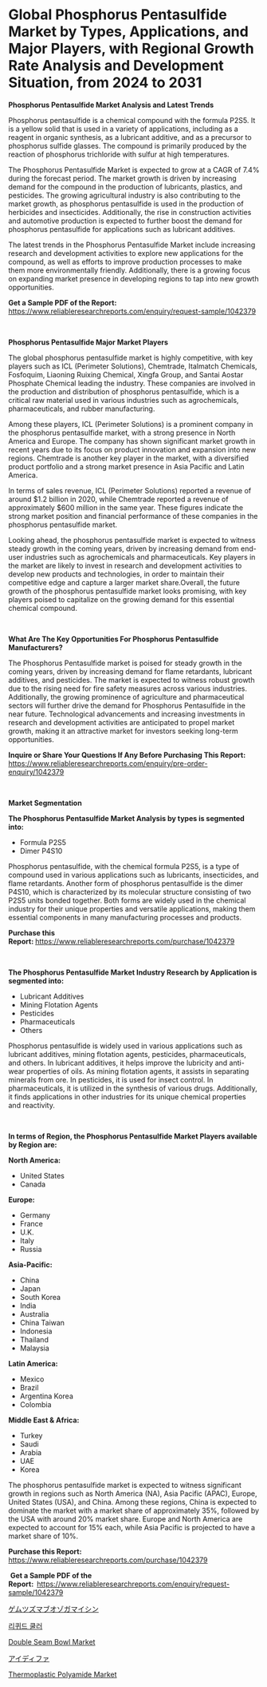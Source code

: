 <p><h1>Global Phosphorus Pentasulfide Market by Types, Applications, and Major Players, with Regional Growth Rate Analysis and Development Situation, from 2024 to 2031</h1></p><p><strong>Phosphorus Pentasulfide Market Analysis and Latest Trends</strong></p>
<p><p>Phosphorus pentasulfide is a chemical compound with the formula P2S5. It is a yellow solid that is used in a variety of applications, including as a reagent in organic synthesis, as a lubricant additive, and as a precursor to phosphorus sulfide glasses. The compound is primarily produced by the reaction of phosphorus trichloride with sulfur at high temperatures.</p><p>The Phosphorus Pentasulfide Market is expected to grow at a CAGR of 7.4% during the forecast period. The market growth is driven by increasing demand for the compound in the production of lubricants, plastics, and pesticides. The growing agricultural industry is also contributing to the market growth, as phosphorus pentasulfide is used in the production of herbicides and insecticides. Additionally, the rise in construction activities and automotive production is expected to further boost the demand for phosphorus pentasulfide for applications such as lubricant additives.</p><p>The latest trends in the Phosphorus Pentasulfide Market include increasing research and development activities to explore new applications for the compound, as well as efforts to improve production processes to make them more environmentally friendly. Additionally, there is a growing focus on expanding market presence in developing regions to tap into new growth opportunities.</p></p>
<p><strong>Get a Sample PDF of the Report:&nbsp;</strong> <a href="https://www.reliableresearchreports.com/enquiry/request-sample/1042379">https://www.reliableresearchreports.com/enquiry/request-sample/1042379</a></p>
<p>&nbsp;</p>
<p><strong>Phosphorus Pentasulfide Major Market Players</strong></p>
<p><p>The global phosphorus pentasulfide market is highly competitive, with key players such as ICL (Perimeter Solutions), Chemtrade, Italmatch Chemicals, Fosfoquim, Liaoning Ruixing Chemical, Xingfa Group, and Santai Aostar Phosphate Chemical leading the industry. These companies are involved in the production and distribution of phosphorus pentasulfide, which is a critical raw material used in various industries such as agrochemicals, pharmaceuticals, and rubber manufacturing.</p><p>Among these players, ICL (Perimeter Solutions) is a prominent company in the phosphorus pentasulfide market, with a strong presence in North America and Europe. The company has shown significant market growth in recent years due to its focus on product innovation and expansion into new regions. Chemtrade is another key player in the market, with a diversified product portfolio and a strong market presence in Asia Pacific and Latin America.</p><p>In terms of sales revenue, ICL (Perimeter Solutions) reported a revenue of around $1.2 billion in 2020, while Chemtrade reported a revenue of approximately $600 million in the same year. These figures indicate the strong market position and financial performance of these companies in the phosphorus pentasulfide market.</p><p>Looking ahead, the phosphorus pentasulfide market is expected to witness steady growth in the coming years, driven by increasing demand from end-user industries such as agrochemicals and pharmaceuticals. Key players in the market are likely to invest in research and development activities to develop new products and technologies, in order to maintain their competitive edge and capture a larger market share.Overall, the future growth of the phosphorus pentasulfide market looks promising, with key players poised to capitalize on the growing demand for this essential chemical compound.</p></p>
<p>&nbsp;</p>
<p><strong>What Are The Key Opportunities For Phosphorus Pentasulfide Manufacturers?</strong></p>
<p><p>The Phosphorus Pentasulfide market is poised for steady growth in the coming years, driven by increasing demand for flame retardants, lubricant additives, and pesticides. The market is expected to witness robust growth due to the rising need for fire safety measures across various industries. Additionally, the growing prominence of agriculture and pharmaceutical sectors will further drive the demand for Phosphorus Pentasulfide in the near future. Technological advancements and increasing investments in research and development activities are anticipated to propel market growth, making it an attractive market for investors seeking long-term opportunities.</p></p>
<p><strong>Inquire or Share Your Questions If Any Before Purchasing This Report:</strong> <a href="https://www.reliableresearchreports.com/enquiry/pre-order-enquiry/1042379">https://www.reliableresearchreports.com/enquiry/pre-order-enquiry/1042379</a></p>
<p>&nbsp;</p>
<p><strong>Market Segmentation</strong></p>
<p><strong>The Phosphorus Pentasulfide Market Analysis by types is segmented into:</strong></p>
<p><ul><li>Formula P2S5</li><li>Dimer P4S10</li></ul></p>
<p><p>Phosphorus pentasulfide, with the chemical formula P2S5, is a type of compound used in various applications such as lubricants, insecticides, and flame retardants. Another form of phosphorus pentasulfide is the dimer P4S10, which is characterized by its molecular structure consisting of two P2S5 units bonded together. Both forms are widely used in the chemical industry for their unique properties and versatile applications, making them essential components in many manufacturing processes and products.</p></p>
<p><strong>Purchase this Report:&nbsp;</strong><a href="https://www.reliableresearchreports.com/purchase/1042379">https://www.reliableresearchreports.com/purchase/1042379</a></p>
<p>&nbsp;</p>
<p><strong>The Phosphorus Pentasulfide Market Industry Research by Application is segmented into:</strong></p>
<p><ul><li>Lubricant Additives</li><li>Mining Flotation Agents</li><li>Pesticides</li><li>Pharmaceuticals</li><li>Others</li></ul></p>
<p><p>Phosphorus pentasulfide is widely used in various applications such as lubricant additives, mining flotation agents, pesticides, pharmaceuticals, and others. In lubricant additives, it helps improve the lubricity and anti-wear properties of oils. As mining flotation agents, it assists in separating minerals from ore. In pesticides, it is used for insect control. In pharmaceuticals, it is utilized in the synthesis of various drugs. Additionally, it finds applications in other industries for its unique chemical properties and reactivity.</p></p>
<p>&nbsp;</p>
<p><strong>In terms of Region, the Phosphorus Pentasulfide Market Players available by Region are:</strong></p>
<p>
    <p> <strong> North America: </strong>
        <ul>
            <li>United States</li>
            <li>Canada</li>
        </ul>
        </p> 
    <p> <strong> Europe: </strong>
        <ul>
            <li>Germany</li>
            <li>France</li>
            <li>U.K.</li>
            <li>Italy</li>
            <li>Russia</li>
        </ul>
        </p> 
    <p> <strong> Asia-Pacific: </strong>
        <ul>
            <li>China</li>
            <li>Japan</li>
            <li>South Korea</li>
            <li>India</li>
            <li>Australia</li>
            <li>China Taiwan</li>
            <li>Indonesia</li>
            <li>Thailand</li>
            <li>Malaysia</li>
        </ul>
        </p> 
    <p> <strong> Latin America: </strong>
        <ul>
            <li>Mexico</li>
            <li>Brazil</li>
            <li>Argentina Korea</li>
            <li>Colombia</li>
        </ul>
        </p> 
    <p> <strong> Middle East & Africa: </strong>
        <ul>
            <li>Turkey</li>
            <li>Saudi</li>
            <li>Arabia</li>
            <li>UAE</li>
            <li>Korea</li>
        </ul>
    </p>
    </p>
<p><p>The phosphorus pentasulfide market is expected to witness significant growth in regions such as North America (NA), Asia Pacific (APAC), Europe, United States (USA), and China. Among these regions, China is expected to dominate the market with a market share of approximately 35%, followed by the USA with around 20% market share. Europe and North America are expected to account for 15% each, while Asia Pacific is projected to have a market share of 10%.</p></p>
<p><strong>Purchase this Report: </strong><a href="https://www.reliableresearchreports.com/purchase/1042379">https://www.reliableresearchreports.com/purchase/1042379</a></p>
<p>&nbsp;<strong>Get a Sample PDF of the Report:&nbsp;&nbsp;</strong><a href="https://www.reliableresearchreports.com/enquiry/request-sample/1042379">https://www.reliableresearchreports.com/enquiry/request-sample/1042379</a></p>
<p><strong></strong></p>
<p><p><a href="https://github.com/dzy793153605/Market-Research-Report-List-1/blob/main/5237481193413.md">ゲムツズマブオゾガマイシン</a></p><p><a href="https://medium.com/@darianswift1922_33282/%EC%95%A1%EC%B2%B4-%EB%83%89%EA%B0%81-%EC%9E%A5%EC%B9%98-%EC%8B%9C%EC%9E%A5-%EA%B7%9C%EB%AA%A8-cagr-%ED%8A%B8%EB%A0%8C%EB%93%9C-2024-2030-98412c923f40">리퀴드 쿨러</a></p><p><a href="https://issuu.com/reportprime-2/docs/double-seam-bowl-market-size-2030.pptx">Double Seam Bowl Market</a></p><p><a href="https://github.com/oafhukehf4709715/Market-Research-Report-List-1/blob/main/5791400193412.md">アイディファ</a></p><p><a href="https://github.com/jodemen/Market-Research-Report-List-1/blob/main/thermoplastic-polyamide-market.md">Thermoplastic Polyamide Market</a></p></p>